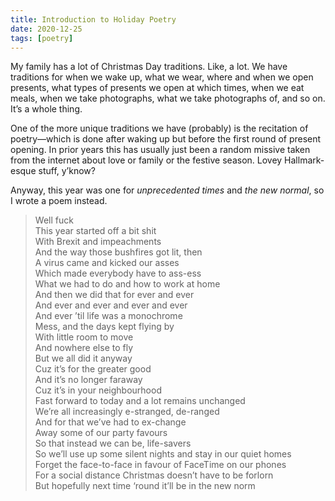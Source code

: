 ```yaml
---
title: Introduction to Holiday Poetry
date: 2020-12-25
tags: [poetry]
---
```


My family has a lot of Christmas Day traditions. Like, a lot. We have traditions for when we wake up, what we wear, where and when we open presents, what types of presents we open at which times, when we eat meals, when we take photographs, what we take photographs of, and so on. It’s a whole thing.

One of the more unique traditions we have (probably) is the recitation of poetry—which is done after waking up but before the first round of present opening. In prior years this has usually just been a random missive taken from the internet about love or family or the festive season. Lovey Hallmark-esque stuff, y’know?

Anyway, this year was one for _unprecedented times_ and _the new normal_, so I wrote a poem instead.

<blockquote>
Well fuck<br>
This year started off a bit shit<br>
With Brexit and impeachments<br>
And the way those bushfires got lit, then<br>
A virus came and kicked our asses<br>
Which made everybody have to ass-ess<br>
What we had to do and how to work at home<br>
And then we did that for ever and ever<br>
And ever and ever and ever and ever<br>
And ever ’til life was a monochrome<br>
Mess, and the days kept flying by<br>
With little room to move<br>
And nowhere else to fly<br>
But we all did it anyway<br>
Cuz it’s for the greater good<br>
And it’s no longer faraway<br>
Cuz it’s in your neighbourhood<br>
Fast forward to today and a lot remains unchanged<br>
We’re all increasingly e-stranged, de-ranged<br>
And for that we’ve had to ex-change<br>
Away some of our party favours<br>
So that instead we can be, life-savers<br>
So we’ll use up some silent nights and stay in our quiet homes<br>
Forget the face-to-face in favour of FaceTime on our phones<br>
For a social distance Christmas doesn’t have to be forlorn<br>
But hopefully next time ‘round it’ll be in the new norm
</blockquote>
